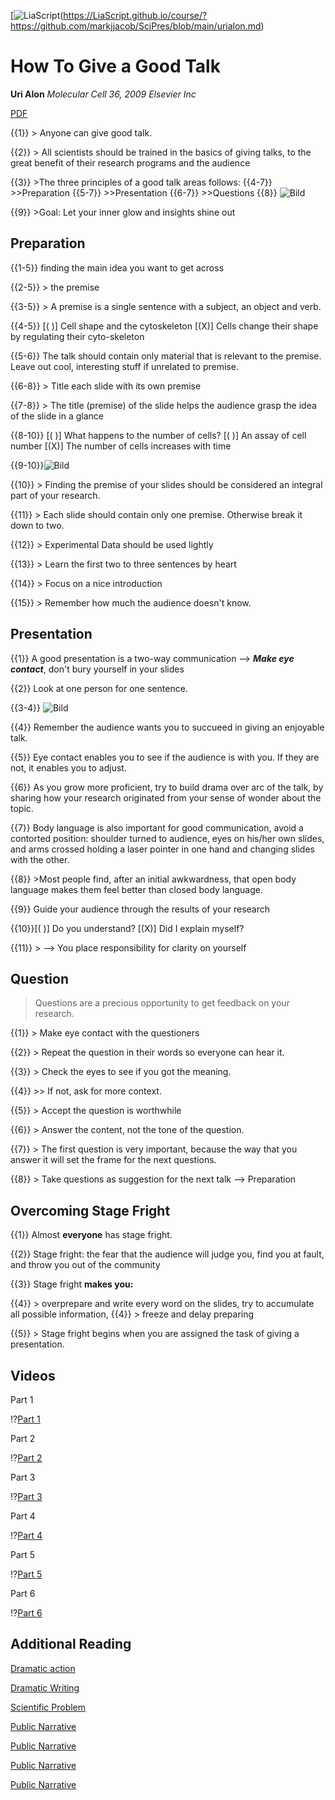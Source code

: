 <!--

author:   Dr. Mark Jacob, Maximilian Dörnbrack
email:
version:  1.0.0
language: de
narrator: Deutsch Female
comment: Impactful English Presentations

-->

[![LiaScript](https://raw.githubusercontent.com/LiaScript/LiaScript/master/badges/course.svg)(https://LiaScript.github.io/course/?https://github.com/markjjacob/SciPres/blob/main/urialon.md)

# How To Give a Good Talk
**Uri Alon**
*Molecular Cell 36, 2009 Elsevier Inc*

[PDF](https://www.cell.com/action/showPdf?pii=S1097-2765%2809%2900742-4)


{{1}} > Anyone can give good talk.

{{2}} > All scientists should be trained in the basics of giving talks, to the great benefit of their research programs and the audience

{{3}} >The three principles of a good talk areas follows:
{{4-7}} >>Preparation
{{5-7}} >>Presentation
{{6-7}} >>Questions
{{8}} ![Bild](https://ars.els-cdn.com/content/image/1-s2.0-S1097276509007424-gr1.jpg)

{{9}} >Goal: Let your inner glow and insights shine out

## Preparation

{{1-5}}  finding the main idea you want to get across

{{2-5}} > the premise

{{3-5}} > A premise is a single sentence with a subject, an object and verb.

{{4-5}} [( )] Cell shape and the cytoskeleton
        [(X)] Cells change their shape by regulating their cyto-skeleton

{{5-6}} The talk should contain only material that is relevant to the premise. Leave out cool, interesting stuff if unrelated to premise.

{{6-8}} > Title each slide with its own premise

{{7-8}} > The title (premise) of the slide helps the audience grasp the idea of the slide in a glance

{{8-10}} [( )] What happens to the number of cells?
         [( )] An assay of cell number
         [(X)] The number of cells increases with time

{{9-10}}![Bild](https://ars.els-cdn.com/content/image/1-s2.0-S1097276509007424-gr2.jpg)

{{10}} > Finding the premise of your slides should be considered an integral part of your research.

{{11}} > Each slide should contain only one premise. Otherwise break it down to two.

{{12}} > Experimental Data should be used lightly

{{13}} > Learn the first two to three sentences by heart

{{14}} > Focus on a nice introduction

{{15}} > Remember how much the audience doesn't know.

## Presentation

{{1}} A good presentation is a two-way communication --> ***Make eye contact***, don't bury yourself in your slides

{{2}} Look at one person for one sentence.

{{3-4}} ![Bild](https://ars.els-cdn.com/content/image/1-s2.0-S1097276509007424-gr3.jpg)

{{4}} Remember the audience wants you to succueed in giving an enjoyable talk.

{{5}} Eye contact enables you to see if the audience is with you. If they are not, it enables you to adjust.

{{6}} As you grow more proficient, try to build drama over arc of the talk, by sharing how your research originated from your sense of wonder about the topic.

{{7}} Body language is also important for good communication, avoid a contorted position:
       shoulder turned to audience, eyes on his/her own slides, and arms crossed holding a laser pointer in one hand and changing slides with the other.

{{8}} >Most people find, after an initial awkwardness, that open body language makes them feel better than closed body language.

{{9}} Guide your audience through the results of your research

{{10}}[( )] Do you understand?
      [(X)] Did I explain myself?

{{11}} > --> You place responsibility for clarity on yourself

## Question

> Questions are a precious opportunity to get feedback on your research.

{{1}} > Make eye contact with the questioners

{{2}} > Repeat the question in their words so everyone can hear it.

{{3}} > Check the eyes to see if you got the meaning.

{{4}} >> If not, ask for more context.

{{5}} > Accept the question is worthwhile

{{6}} > Answer the content, not the tone of the question.


{{7}} > The first question is very important, because the way that you answer it will set the frame for the next questions.

{{8}} > Take questions as suggestion for the next talk --> Preparation

## Overcoming Stage Fright

{{1}} Almost **everyone** has stage fright.

{{2}} Stage fright: the fear that the audience will judge you, find you at fault, and throw you out of the community

{{3}} Stage fright **makes you:**

{{4}} > overprepare and write every word on the slides, try to accumulate all possible information,
{{4}} > freeze and delay preparing

{{5}} > Stage fright begins when you are assigned the task of giving a presentation.


## Videos

Part 1

!?[Part 1](https://www.youtube.com/watch?v=5OFAhBw0OXs)

Part 2

!?[Part 2](https://www.youtube.com/watch?v=Fg_Bn8k0uaQ)

Part 3

!?[Part 3](https://www.youtube.com/watch?v=zYsHxNiPg7M)

Part 4

!?[Part 4](https://www.youtube.com/watch?v=OhnSSjQCm4c)

Part 5

!?[Part 5](https://www.youtube.com/watch?v=FYkdzZgCX4M)

Part 6

!?[Part 6](https://www.youtube.com/watch?v=y-fhwNa7fnQ)


## Additional Reading

[Dramatic action](https://journals.plos.org/plosone/article?id=10.1371/journal.pone.0193404)

[Dramatic Writing](https://archive.org/details/dli.bengal.10689.12919/page/n11/mode/2up)

[Scientific Problem](https://www.cell.com/action/showPdf?pii=S1097-2765%2809%2900641-8)

[Public Narrative](https://www.youtube.com/watch?v=r1Z2Rog--P8&list=PLaT8gjnOmQl2fjCj76sAH1jXwKtlASzjN)

[Public Narrative](https://www.google.com/url?sa=t&rct=j&q=&esrc=s&source=web&cd=&cad=rja&uact=8&ved=2ahUKEwiaw-WYidz1AhUSH-wKHZm7DxMQFnoECAoQAQ&url=https%3A%2F%2Fdash.harvard.edu%2Fbitstream%2Fhandle%2F1%2F30760283%2FPublic-Narrative-Worksheet-Fall-2013-.pdf&usg=AOvVaw1mtQs0b96Q0GvX425Tj9Jb)

[Public Narrative](https://www.youtube.com/watch?v=g7CW_10C7lQ)

[Public Narrative](https://dash.harvard.edu/bitstream/handle/1/29314925/Public_Narrative_Collective_Action_and_Power.pdf)
